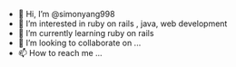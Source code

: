 - 👋 Hi, I’m @simonyang998
- 👀 I’m interested in ruby on rails , java, web development
- 🌱 I’m currently learning ruby on rails
- 💞️ I’m looking to collaborate on ...
- 📫 How to reach me ...

<!---
simonyang998/simonyang998 is a ✨ special ✨ repository because its `README.md` (this file) appears on your GitHub profile.
You can click the Preview link to take a look at your changes.
--->
